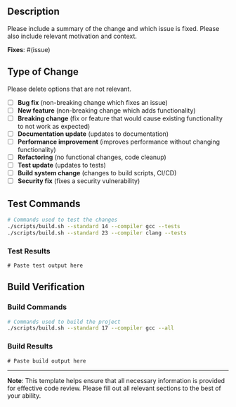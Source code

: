 ## Description

Please include a summary of the change and which issue is fixed. Please also include relevant motivation and context.

**Fixes**: #(issue)

## Type of Change

Please delete options that are not relevant.

- [ ] **Bug fix** (non-breaking change which fixes an issue)
- [ ] **New feature** (non-breaking change which adds functionality)
- [ ] **Breaking change** (fix or feature that would cause existing functionality to not work as expected)
- [ ] **Documentation update** (updates to documentation)
- [ ] **Performance improvement** (improves performance without changing functionality)
- [ ] **Refactoring** (no functional changes, code cleanup)
- [ ] **Test update** (updates to tests)
- [ ] **Build system change** (changes to build scripts, CI/CD)
- [ ] **Security fix** (fixes a security vulnerability)

## Test Commands

```bash
# Commands used to test the changes
./scripts/build.sh --standard 14 --compiler gcc --tests
./scripts/build.sh --standard 23 --compiler clang --tests
```

### Test Results

```
# Paste test output here
```

## Build Verification

### Build Commands

```bash
# Commands used to build the project
./scripts/build.sh --standard 17 --compiler gcc --all
```

### Build Results

```
# Paste build output here
```


---

**Note**: This template helps ensure that all necessary information is provided for effective code review. Please fill out all relevant sections to the best of your ability. 
